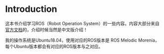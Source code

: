 # Introduction

这本书介绍学习ROS（Robot Operation System）的一些内容。内容大部分来自[官方文档](http://wiki.ros.org/)的，介绍时候当然是中文版介绍！

我的操作系统是Ubuntu18.04，使用对应的ROS版本是 ROS Melodic Morenia，每个Ubuntu版本都会有对应的ROS版本与之对应。